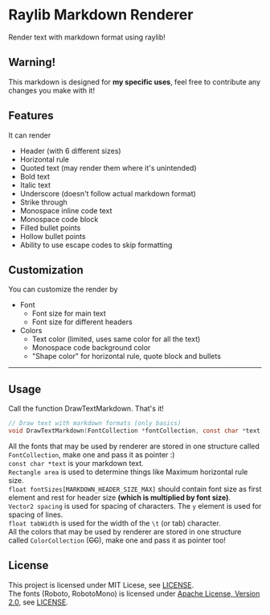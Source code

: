 # Raylib Markdown Renderer
Render text with markdown format using raylib!

## Warning!
This markdown is designed for **my specific uses**, feel free to contribute any changes you make with it!

## Features
It can render
- Header (with 6 different sizes)
- Horizontal rule
- Quoted text (may render them where it's unintended)
- Bold text
- Italic text
- Underscore (doesn't follow actual markdown format)
- Strike through
- Monospace inline code text
- Monospace code block
- Filled bullet points
- Hollow bullet points
- Ability to use escape codes to skip formatting

## Customization
You can customize the render by
- Font
  - Font size for main text
  - Font size for different headers
- Colors
  - Text color (limited, uses same color for all the text)
  - Monospace code background color
  - "Shape color" for horizontal rule, quote block and bullets

---
## Usage
Call the function DrawTextMarkdown. That's it!
```c
// Draw text with markdown formats (only basics)
void DrawTextMarkdown(FontCollection *fontCollection, const char *text, Rectangle area, float fontSizes[MARKDOWN_HEADER_SIZE_MAX], Vector2 spacing, float tabWidth, ColorCollection *colorCollection);
```
All the fonts that may be used by renderer are stored in one structure called `FontCollection`, make one and pass it as pointer :) <br>
`const char *text` is your markdown text. <br>
`Rectangle area` is used to determine things like Maximum horizontal rule size. <br>
`float fontSizes[MARKDOWN_HEADER_SIZE_MAX]` should contain font size as first element and rest for header size **(which is multiplied by font size)**. <br>
`Vector2 spacing` is used for spacing of characters. The `y` element is used for spacing of lines. <br>
`float tabWidth` is used for the width of the `\t` (or tab) character. <br>
All the colors that may be used by renderer are stored in one structure called `ColorCollection` (~~CC~~), make one and pass it as pointer too! <br>

## License
This project is licensed under MIT Licese, see [LICENSE](LICENSE). <br>
The fonts (Roboto, RobotoMono) is licensed under [Apache License, Version 2.0](https://www.apache.org/licenses/LICENSE-2.0), see [LICENSE](LICENSE). <br>
